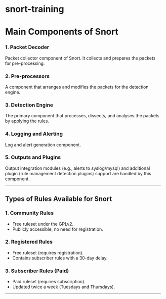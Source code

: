 # snort-training

# Main Components of Snort

### 1. **Packet Decoder**  
Packet collector component of Snort. It collects and prepares the packets for pre-processing.

### 2. **Pre-processors**  
A component that arranges and modifies the packets for the detection engine.

### 3. **Detection Engine**  
The primary component that processes, dissects, and analyses the packets by applying the rules.

### 4. **Logging and Alerting**  
Log and alert generation component.

### 5. **Outputs and Plugins**  
Output integration modules (e.g., alerts to syslog/mysql) and additional plugin (rule management detection plugins) support are handled by this component.

---

## Types of Rules Available for Snort

### 1. **Community Rules**  
- Free ruleset under the GPLv2.  
- Publicly accessible, no need for registration.

### 2. **Registered Rules**  
- Free ruleset (requires registration).  
- Contains subscriber rules with a 30-day delay.

### 3. **Subscriber Rules (Paid)**  
- Paid ruleset (requires subscription).  
- Updated twice a week (Tuesdays and Thursdays).

---
